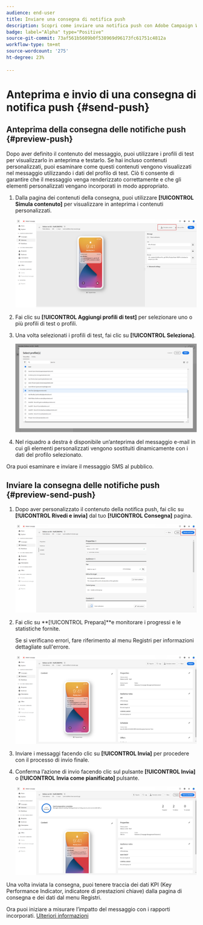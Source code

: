 ```yaml
---
audience: end-user
title: Inviare una consegna di notifica push
description: Scopri come inviare una notifica push con Adobe Campaign Web
badge: label="Alpha" type="Positive"
source-git-commit: 73af561b5609b0f538969d96173fc61751c4812a
workflow-type: tm+mt
source-wordcount: '275'
ht-degree: 23%

---
```


# Anteprima e invio di una consegna di notifica push {#send-push}

## Anteprima della consegna delle notifiche push {#preview-push}

Dopo aver definito il contenuto del messaggio, puoi utilizzare i profili di test per visualizzarlo in anteprima e testarlo. Se hai incluso contenuti personalizzati, puoi esaminare come questi contenuti vengono visualizzati nel messaggio utilizzando i dati del profilo di test. Ciò ti consente di garantire che il messaggio venga renderizzato correttamente e che gli elementi personalizzati vengano incorporati in modo appropriato.

1. Dalla pagina dei contenuti della consegna, puoi utilizzare **[!UICONTROL Simula contenuto]** per visualizzare in anteprima i contenuti personalizzati.

   ![](assets/push_send_1.png)

1. Fai clic su **[!UICONTROL Aggiungi profili di test]** per selezionare uno o più profili di test o profili.

1. Una volta selezionati i profili di test, fai clic su **[!UICONTROL Seleziona]**.

   ![](assets/push_send_5.png)

1. Nel riquadro a destra è disponibile un’anteprima del messaggio e-mail in cui gli elementi personalizzati vengono sostituiti dinamicamente con i dati del profilo selezionato.

Ora puoi esaminare e inviare il messaggio SMS al pubblico.

## Inviare la consegna delle notifiche push {#preview-send-push}

1. Dopo aver personalizzato il contenuto della notifica push, fai clic su **[!UICONTROL Rivedi e invia]** dal tuo **[!UICONTROL Consegna]** pagina.

   ![](assets/push_send_2.png)

1. Fai clic su **[!UICONTROL Prepara]**e monitorare i progressi e le statistiche fornite.

   Se si verificano errori, fare riferimento al menu Registri per informazioni dettagliate sull&#39;errore.

   ![](assets/push_send_3.png)

1. Inviare i messaggi facendo clic su **[!UICONTROL Invia]** per procedere con il processo di invio finale.

1. Conferma l’azione di invio facendo clic sul pulsante **[!UICONTROL Invia]** o **[!UICONTROL Invia come pianificato]** pulsante.

   ![](assets/push_send_4.png)

Una volta inviata la consegna, puoi tenere traccia dei dati KPI (Key Performance Indicator, indicatore di prestazioni chiave) dalla pagina di consegna e dei dati dal menu Registri.

Ora puoi iniziare a misurare l’impatto del messaggio con i rapporti incorporati. [Ulteriori informazioni](../reporting/push-report.md)
